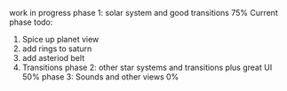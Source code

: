 work in progress 
phase 1: solar system and good transitions 75%
Current phase todo: 
1. Spice up planet view 
2. add rings to saturn 
3. add asteriod belt 
4. Transitions 
phase 2: other star systems and transitions plus great UI 50%
phase 3: Sounds and other views 0%